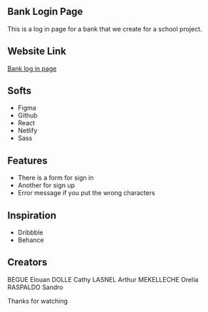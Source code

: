 ## Bank Login Page

This is a log in page for a bank that we create for a school project.

## Website Link

<a href="https://loginbank.netlify.app/" target="_blank">Bank log in page</a>

## Softs

- Figma
- Github
- React
- Netlify
- Sass

## Features

- There is a form for sign in
- Another for sign up
- Error message if you put the wrong characters

## Inspiration

- Dribbble
- Behance

## Creators

BEGUE Elouan
DOLLE Cathy
LASNEL Arthur
MEKELLECHE Orelia
RASPALDO Sandro

Thanks for watching
